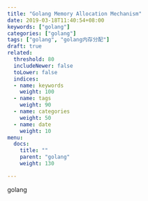 ```yaml
---
title: "Golang Memory Allocation Mechanism"
date: 2019-03-18T11:40:54+08:00
keywords: ["golang"]
categories: ["golang"]
tags: ["golang", "golang内存分配"]
draft: true
related:
  threshold: 80
  includeNewer: false
  toLower: false
  indices:
  - name: keywords
    weight: 100
  - name: tags
    weight: 90
  - name: categories
    weight: 50
  - name: date
    weight: 10
menu:
  docs:
    title: ""
    parent: "golang"
    weight: 130

---
```


golang 